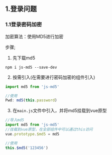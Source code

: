 ## 1.登录问题

### 1.1登录密码加密

加密算法：使用MD5进行加密

步骤;

1. 先下载md5

```
npm i js-md5 --save-dev
```

2. 按需引入(在需要进行密码加密的组件引入)

```js
import md5 from 'js-md5'

//使用
Pwd: md5(this.password)
```

3. 在`main.js`文件中引入，并将md5挂载到vue原型

```js
//导入md5
import md5 from 'js-md5'
//挂载到vue原型，在全部组件中可以通过this访问
vue.prototype.$md5 = md5

//使用
this.$md5('123456')
```

